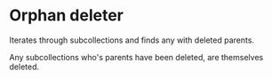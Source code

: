 # Orphan deleter

Iterates through subcollections and finds any with deleted parents.

Any subcollections who's parents have been deleted, are themselves deleted.
